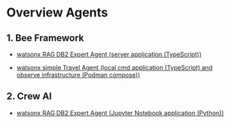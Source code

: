 # Overview Agents

## 1. Bee Framework

* [watsonx RAG DB2 Expert Agent (server application (TypeScript))](/agents/beeframework/watsonx-rag-db2-expert-agent/README.md)

* [watsonx simple Travel Agent (local cmd application (TypeScript) and observe infrastructure (Podman compose))](/agents/agents/beeframework/watsonx-simple-travel-agent/README.md)

## 2. Crew AI

* [watsonx RAG DB2 Expert Agent (Jupyter Notebook application (Python))](/agents/crewai/watsonx-rag-db2-expert-agent/readme.md)